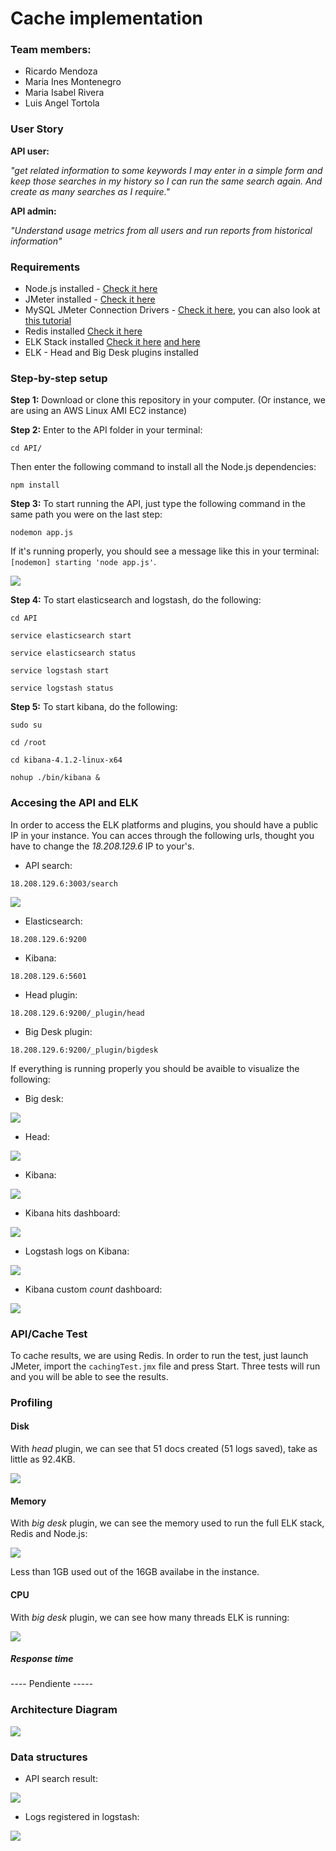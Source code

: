 # Cache implementation
### Team members:
 * Ricardo Mendoza
 * Maria Ines Montenegro
 * Maria Isabel Rivera
 * Luis Angel Tortola

### User Story

**API user:**   

*"get related information to some keywords I may enter in a simple form and keep those searches in my history so I can run the same search again. And create as many searches as I require."*

**API admin:**

*"Understand usage metrics from all users and run reports from historical information"*

### Requirements

* Node.js installed - [Check it here](https://nodejs.org/en/)
* JMeter installed - [Check it here](https://jmeter.apache.org/)
* MySQL JMeter Connection Drivers - [Check it here](https://dev.mysql.com/downloads/connector/j/), you can also look at [this tutorial](https://www.3pillarglobal.com/insights/integrating-jmeter-and-mysql-into-your-database)
* Redis installed [Check it here](https://www.sitepoint.com/using-redis-node-js/)
* ELK Stack installed [Check it here](https://www.youtube.com/watch?v=ge8uHdmtb1M&list=PL5zjQdAWZiUyxxHI72D_O5i77jlJrxKZr&index=1) [and here](https://github.com/andrewpuch/elasticsearch-logstash-kibana-tutorial)
* ELK - Head and Big Desk plugins installed

### Step-by-step setup

**Step 1:**
Download or clone this repository in your computer. (Or instance, we are using an AWS Linux AMI EC2 instance)


**Step 2:**
Enter to the API folder in your terminal:

```
cd API/
```
Then enter the following command to install all the Node.js dependencies:

```
npm install
```


**Step 3:**
To start running the API, just type the following command in the same path you were on the last step:

```
nodemon app.js
```

If it's running properly, you should see a message like this in your terminal: `[nodemon] starting 'node app.js'`.

![](imgs/api_running.png)

**Step 4:**
To start elasticsearch and logstash, do the following:

```
cd API
```
```
service elasticsearch start
```
```
service elasticsearch status
```
```
service logstash start
```
```
service logstash status
```

**Step 5:**
To start kibana, do the following:

```
sudo su 
```
```
cd /root
```
```
cd kibana-4.1.2-linux-x64
```
```
nohup ./bin/kibana &
```

### Accesing the API and ELK

In order to access the ELK platforms and plugins, you should have a public IP in your instance. You can acces through the following urls, thought you have to change the *18.208.129.6* IP to your's.

* API search:

```
18.208.129.6:3003/search
```

![](imgs/api_search.png)

* Elasticsearch:

```
18.208.129.6:9200
```

* Kibana:

```
18.208.129.6:5601
```

* Head plugin:

```
18.208.129.6:9200/_plugin/head
```

* Big Desk plugin:

```
18.208.129.6:9200/_plugin/bigdesk
```

If everything is running properly you should be avaible to visualize the following:

* Big desk:

![](imgs/bigdesk.png)

* Head:

![](imgs/head_browse.png)

* Kibana:

![](imgs/kibana.png)

* Kibana hits dashboard:

![](imgs/hits.png)

* Logstash logs on Kibana:

![](imgs/logs.png)

* Kibana custom *count* dashboard:

![](imgs/dashboard.png)


### API/Cache Test

To cache results, we are using Redis. In order to run the test, just launch JMeter, import the `cachingTest.jmx` file and press Start. Three tests will run and you will be able to see the results.

### Profiling

#### Disk 

With *head* plugin, we can see that 51 docs created (51 logs saved), take as little as  92.4KB.

![](imgs/head.png)

#### Memory 

With *big desk* plugin, we can see the memory used to run the full ELK stack, Redis and Node.js:

![](imgs/memory.png)


Less than 1GB used out of the 16GB availabe in the instance.

#### CPU

With *big desk* plugin, we can see how many threads ELK is running:

![](imgs/cpu_threads.png)

##### Response time

---- Pendiente -----

### Architecture Diagram

![](imgs/diagram2.jpeg)

### Data structures

* API search result:

![](imgs/api_search.png)

* Logs registered in logstash:

![](imgs/log_result.png)
